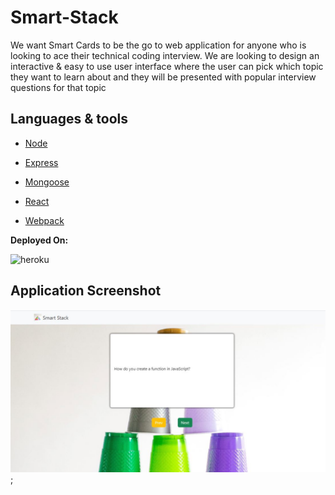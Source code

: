 # Smart-Stack

We want Smart Cards to be the go to web application for anyone who is looking to ace their technical coding interview. We are looking to design an interactive &amp; easy to use user interface where the user can pick which topic they want to learn about and they will be presented with popular interview questions for that topic

## Languages & tools

- [Node](https://nodejs.org/en/)

- [Express](https://expressjs.com/)

- [Mongoose](https://mongoosejs.com/)

- [React](https://reactjs.org/)

- [Webpack](https://webpack.js.org/)

**Deployed On:**

![heroku](https://img.shields.io/badge/Heroku-430098?style=for-the-badge&logo=heroku&logoColor=white)

## Application Screenshot

![Application_Snip](src/images/App_Screenshot.JPG);